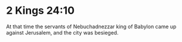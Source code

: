 # 2 Kings 24:10

At that time the servants of Nebuchadnezzar king of Babylon came up against Jerusalem, and the city was besieged.